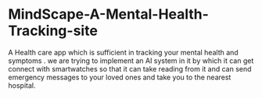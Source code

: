 # MindScape-A-Mental-Health-Tracking-site
A Health care app which is sufficient in tracking your mental health and symptoms . we are trying to implement an AI system in it by which it can get connect with smartwatches so that it can take reading from it and can send emergency messages to your loved ones and take you to the nearest hospital.
